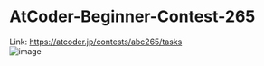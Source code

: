 # AtCoder-Beginner-Contest-265
Link: https://atcoder.jp/contests/abc265/tasks    
![image](https://user-images.githubusercontent.com/51401355/185793894-45dcd0d1-35fd-4497-a9ac-8e0bcf2896d8.png)
